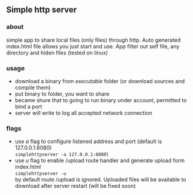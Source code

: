 ## Simple http server
### about
simple app to share local files (only files) through http. Auto generated index.html file allows you just start and use. App filter out self file, any directory and hiden files (tested on linux)

 ### usage
 + download a binary from _executable_ folder (or download sources and compile them)
 + put binary to folder, you want to share
 + became shure that to going to run binary under  account, permitted to bind a port
 + server will write to log all accepted network connection

 ### flags
 + use _a_ flag to configure listened address and port (default is 127.0.0.1:8080)\
 ``` simplehttpserver -a 127.0.0.1:8080 ```\
 + use _u_ flag to enable /upload route handler and generate upload form index.html\
 ``` simplehttpserver -u ```\
 by default route /upload is ignored. Uploaded files will be available to download after server restart (will be fixed soon)